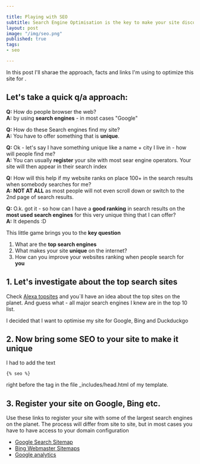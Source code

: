 ```yaml
---

title: Playing with SEO
subtitle: Search Engine Optimisation is the key to make your site discoverable for people 
layout: post
image: "/img/seo.png"
published: true
tags:
- seo

---
```

In this post I'll sharae the approach, facts and links I'm using to optimize this site for .

## Let's take a quick q/a approach:

**Q:** How do people browser the web?  
**A:** by using **search engines** - in most cases "Google"

**Q:** How do these Search engines find my site?  
**A:** You have to offer something that is **unique**. 

**Q:** Ok - let's say I have something unique like a name + city I live in - how will people find me?  
**A:** You can usually **register** your site with most sear engine operators.
 Your site will then appear in their search index

**Q:** How will this help if my website ranks on place 100+ in the search results when somebody searches for me?  
**A:** **NOT AT ALL** as most people will not even scroll down or switch to the 2nd page of search results.

**Q:** O.k. got it - so how can I have a **good ranking** in search results on the **most used search engines** for this very unique thing that I can offer?  
**A:** It depends :D

This little game brings you to the __key question__
1. What are the **top search engines** 
2. What makes your site **unique** on the internet?
3. How can you improve your websites ranking when people search for **you**

## 1. Let's investigate about the top search sites
Check [Alexa topsites](https://www.alexa.com/topsites) and you´ll have an idea about the top sites on the planet.
And guess what - all major search engines I knew are in the top 10 list.

I decided that I want to optimise my site for Google, Bing and Duckduckgo

## 2. Now bring some SEO to your site to make it unique
I had to add the text 

<!-- {% raw %} -->
  ```liquid
  {% seo %}
  ```
<!-- {% endraw %} -->

right before the <HEAD> tag in the file _includes/head.html of my template.

## 3. Register your site on Google, Bing etc.

Use these links to register your site with some of the largest search engines on the planet.
The process will differ from site to site, but in most cases you have to have access to your domain configuration

- [Google Search Sitemap](https://search.google.com/search-console)
- [Bing Webmaster Sitemaps](https:/www.bing.com/webmaster)
- [Google analytics](https://analytics.google.com)


